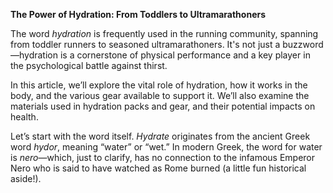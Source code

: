 
**The Power of Hydration: From Toddlers to Ultramarathoners**

The word *hydration* is frequently used in the running community, spanning from toddler runners to seasoned ultramarathoners. It's not just a buzzword—hydration is a cornerstone of physical performance and a key player in the psychological battle against thirst.

In this article, we’ll explore the vital role of hydration, how it works in the body, and the various gear available to support it. We’ll also examine the materials used in hydration packs and gear, and their potential impacts on health.

Let’s start with the word itself. *Hydrate* originates from the ancient Greek word *hydor*, meaning “water” or “wet.” In modern Greek, the word for water is *nero*—which, just to clarify, has no connection to the infamous Emperor Nero who is said to have watched as Rome burned (a little fun historical aside!).

